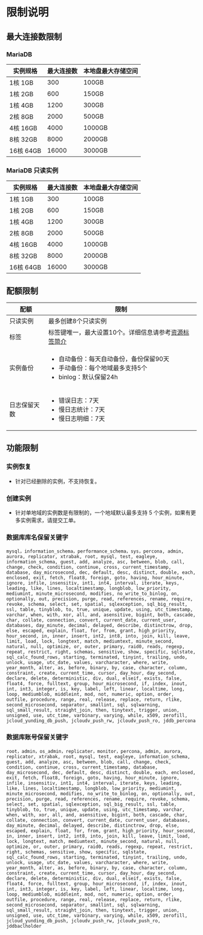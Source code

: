 # 限制说明

## 最大连接数限制

### MariaDB 
|实例规格|最大连接数|本地盘最大存储空间|
|---|---|---|
|1核 1GB|300|100GB|
|1核 2GB|600|150GB|
|1核 4GB|1200|300GB|
|2核 8GB|2000|500GB|
|4核 16GB|4000|1000GB|
|8核 32GB|8000|2000GB|
|16核 64GB|16000|3000GB|

### MariaDB 只读实例
|实例规格|最大连接数|本地盘最大存储空间|
|---|---|---|
|1核 1GB|300|100GB|
|1核 2GB|600|150GB|
|1核 4GB|1200|300GB|
|2核 8GB|2000|500GB|
|4核 16GB|4000|1000GB|
|8核 32GB|8000|2000GB|
|16核 64GB|16000|3000GB|

## 配额限制

| 配额         | 限制                                                         |
| ------------ | ------------------------------------------------------------ |
| 只读实例     | 最多创建8个只读实例                                          |
| 标签         | 标签键唯一，最大设置10个。详细信息请参考[资源标签简介](../../Operation-Guide/Tag/Tag-Introduction.md) |
| 实例备份     | <ul><li>自动备份：每天自动备份，备份保留90天</li><li>手动备份：每个地域最多支持5个</li><li>binlog：默认保留24h</li></ul> |
| 日志保留天数 | <ul><li>错误日志：7天</li><li>慢日志统计：7天</li><li>慢日志明细：7天</li></ul> |

## 功能限制

### 实例恢复

* 针对已经删除的实例，不支持恢复。

### 创建实例

* 针对单地域的实例数是有限制的，一个地域默认最多支持 5 个实例，如果有更多实例需求，请提交工单。

### 数据库库名保留关键字

```
mysql，information_schema，performance_schema，sys，percona, admin, aurora, replicator, xtrabak, root, mysql, test, eagleye, information_schema, guest, add, analyze, asc, between, blob, call, change, check, condition, continue, cross, current_timestamp, database, day_microsecond, dec, default, desc, distinct, double, each, enclosed, exit, fetch, float8, foreign, goto, having, hour_minute, ignore, infile, insensitiv, int1, int4, interval, iterate, keys, leading, like, lines, localtimestamp, longblob, low_priority, mediumint, minute_microsecond, modifies, no_write_to_binlog, on, optionally, out, precision, purge, read, references, rename, require, revoke, schema, select, set, spatial, sqlexception, sql_big_result, ssl, table, tinyblob, to, true, unique, update, using, utc_timestamp, varchar, when, with, xor, all, and, asensitive, bigint, both, cascade, char, collate, connection, convert, current_date, current_user, databases, day_minute, decimal, delayed, describe, distinctrow, drop, else, escaped, explain, float, for, from, grant, high_priority, hour_second, in, inner, insert, int2, int8, into, join, kill, leave, limit, load, lock, longtext, match, mediumtext, minute_second, natural, null, optimize, or, outer, primary, raid0, reads, regexp, repeat, restrict, right, schemas, sensitive, show, specific, sqlstate, sql_calc_found_rows, starting, terminated, tinyint, trailing, undo, unlock, usage, utc_date, values, varcharacter, where, write, year_month, alter, as, before, binary, by, case, character, column, constraint, create, current_time, cursor, day_hour, day_second, declare, delete, deterministic, div, dual, elseif, exists, false, float4, force, fulltext, group, hour_microsecond, if, index, inout, int, int3, integer, is, key, label, left, linear, localtime, long, loop, mediumblob, middleint, mod, not, numeric, option, order, outfile, procedure, range, real, release, replace, return, rlike, second_microsecond, separator, smallint, sql, sqlwarning, sql_small_result, straight_join, then, tinytext, trigger, union, unsigned, use, utc_time, varbinary, varying, while, x509, zerofill, jcloud_yunding_db_push, jcloudv_push_rw, jcloudv_push_ro, jddb_percona
```

### 数据库账号保留关键字

```
root，admin，os_admin，replicater，monitor，percona, admin, aurora, replicator, xtrabak, root, mysql, test, eagleye, information_schema, guest, add, analyze, asc, between, blob, call, change, check, condition, continue, cross, current_timestamp, database, day_microsecond, dec, default, desc, distinct, double, each, enclosed, exit, fetch, float8, foreign, goto, having, hour_minute, ignore, infile, insensitiv, int1, int4, interval, iterate, keys, leading, like, lines, localtimestamp, longblob, low_priority, mediumint, minute_microsecond, modifies, no_write_to_binlog, on, optionally, out, precision, purge, read, references, rename, require, revoke, schema, select, set, spatial, sqlexception, sql_big_result, ssl, table, tinyblob, to, true, unique, update, using, utc_timestamp, varchar, when, with, xor, all, and, asensitive, bigint, both, cascade, char, collate, connection, convert, current_date, current_user, databases, day_minute, decimal, delayed, describe, distinctrow, drop, else, escaped, explain, float, for, from, grant, high_priority, hour_second, in, inner, insert, int2, int8, into, join, kill, leave, limit, load, lock, longtext, match, mediumtext, minute_second, natural, null, optimize, or, outer, primary, raid0, reads, regexp, repeat, restrict, right, schemas, sensitive, show, specific, sqlstate, sql_calc_found_rows, starting, terminated, tinyint, trailing, undo, unlock, usage, utc_date, values, varcharacter, where, write, year_month, alter, as, before, binary, by, case, character, column, constraint, create, current_time, cursor, day_hour, day_second, declare, delete, deterministic, div, dual, elseif, exists, false, float4, force, fulltext, group, hour_microsecond, if, index, inout, int, int3, integer, is, key, label, left, linear, localtime, long, loop, mediumblob, middleint, mod, not, numeric, option, order, outfile, procedure, range, real, release, replace, return, rlike, second_microsecond, separator, smallint, sql, sqlwarning, sql_small_result, straight_join, then, tinytext, trigger, union, unsigned, use, utc_time, varbinary, varying, while, x509, zerofill, jcloud_yunding_db_push, jcloudv_push_rw, jcloudv_push_ro, jddbaclholder
```

